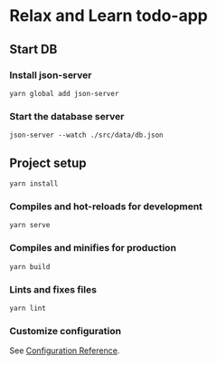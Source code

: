 # Relax and Learn todo-app

## Start DB

### Install json-server

```
yarn global add json-server
```

### Start the database server

```
json-server --watch ./src/data/db.json
```

## Project setup

```
yarn install
```

### Compiles and hot-reloads for development

```
yarn serve
```

### Compiles and minifies for production

```
yarn build
```

### Lints and fixes files

```
yarn lint
```

### Customize configuration

See [Configuration Reference](https://cli.vuejs.org/config/).
